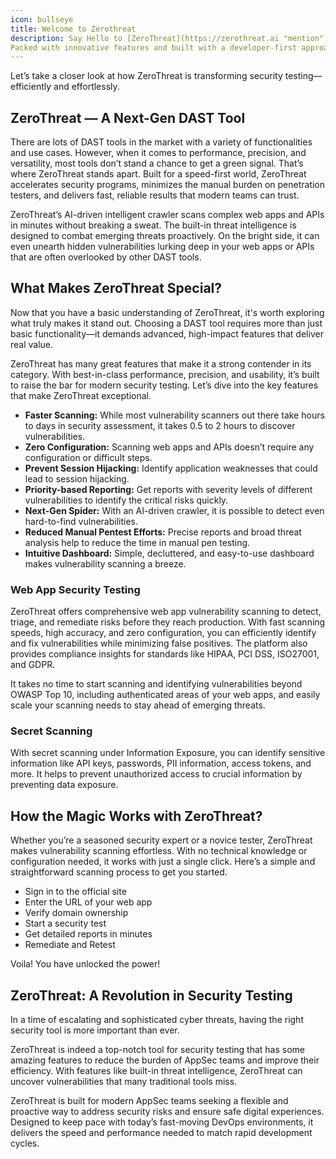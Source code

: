 ```yaml
---
icon: bullseye
title: Welcome to Zerothreat
description: Say Hello to [ZeroThreat](https://zerothreat.ai "mention"){class="text-zt_purple font-bolder underline"} — the cutting-edge security scanning platform designed to supercharge your application security initiatives. Built for speed and precision, ZeroThreat merges Dynamic Application Security Testing (DAST) and automated pentesting to identify vulnerabilities (OWASP Top 10 and CWE/SANS Top 25) with near zero false positives.
Packed with innovative features and built with a developer-first approach, this blazing-fast DAST tool redefines how modern teams detect, manage, and remediate vulnerabilities.
---
```


Let’s take a closer look at how ZeroThreat is transforming security testing—efficiently and effortlessly.

## ZeroThreat — A Next-Gen DAST Tool

There are lots of DAST tools in the market with a variety of functionalities and use cases. However, when it comes to performance, precision, and versatility, most tools don’t stand a chance to get a green signal. That’s where ZeroThreat stands apart. Built for a speed-first world, ZeroThreat accelerates security programs, minimizes the manual burden on penetration testers, and delivers fast, reliable results that modern teams can trust.

ZeroThreat’s AI-driven intelligent crawler scans complex web apps and APIs in minutes without breaking a sweat. The built-in threat intelligence is designed to combat emerging threats proactively. On the bright side, it can even unearth hidden vulnerabilities lurking deep in your web apps or APIs that are often overlooked by other DAST tools.

## What Makes ZeroThreat Special? <a href="#id-6540" id="id-6540"></a>

Now that you have a basic understanding of ZeroThreat, it's worth exploring what truly makes it stand out. Choosing a DAST tool requires more than just basic functionality—it demands advanced, high-impact features that deliver real value.

ZeroThreat has many great features that make it a strong contender in its category. With best-in-class performance, precision, and usability, it’s built to raise the bar for modern security testing. Let’s dive into the key features that make ZeroThreat exceptional.

* **Faster Scanning:** While most vulnerability scanners out there take hours to days in security assessment, it takes 0.5 to 2 hours to discover vulnerabilities.
* **Zero Configuration:** Scanning web apps and APIs doesn’t require any configuration or difficult steps.
* **Prevent Session Hijacking:** Identify application weaknesses that could lead to session hijacking.
* **Priority-based Reporting:** Get reports with severity levels of different vulnerabilities to identify the critical risks quickly.
* **Next-Gen Spider:** With an AI-driven crawler, it is possible to detect even hard-to-find vulnerabilities.
* **Reduced Manual Pentest Efforts:** Precise reports and broad threat analysis help to reduce the time in manual pen testing.
* **Intuitive Dashboard:** Simple, decluttered, and easy-to-use dashboard makes vulnerability scanning a breeze.

### Web App Security Testing <a href="#id-2acf" id="id-2acf"></a>

ZeroThreat offers comprehensive web app vulnerability scanning to detect, triage, and remediate risks before they reach production. With fast scanning speeds, high accuracy, and zero configuration, you can efficiently identify and fix vulnerabilities while minimizing false positives. The platform also provides compliance insights for standards like HIPAA, PCI DSS, ISO27001, and GDPR.

It takes no time to start scanning and identifying vulnerabilities beyond OWASP Top 10, including authenticated areas of your web apps, and easily scale your scanning needs to stay ahead of emerging threats.

### Secret Scanning <a href="#e8ab" id="e8ab"></a>

With secret scanning under Information Exposure, you can identify sensitive information like API keys, passwords, PII information, access tokens, and more. It helps to prevent unauthorized access to crucial information by preventing data exposure.&#x20;

## How the Magic Works with ZeroThreat? <a href="#ff33" id="ff33"></a>

Whether you’re a seasoned security expert or a novice tester, ZeroThreat makes vulnerability scanning effortless. With no technical knowledge or configuration needed, it works with just a single click. Here’s a simple and straightforward scanning process to get you started.

* Sign in to the official site
* Enter the URL of your web app
* Verify domain ownership
* Start a security test
* Get detailed reports in minutes
* Remediate and Retest

Voila! You have unlocked the power!

## ZeroThreat: A Revolution in Security Testing <a href="#id-2134" id="id-2134"></a>

In a time of escalating and sophisticated cyber threats, having the right security tool is more important than ever.

ZeroThreat is indeed a top-notch tool for security testing that has some amazing features to reduce the burden of AppSec teams and improve their efficiency. With features like built-in threat intelligence, ZeroThreat can uncover vulnerabilities that many traditional tools miss.

ZeroThreat is built for modern AppSec teams seeking a flexible and proactive way to address security risks and ensure safe digital experiences. Designed to keep pace with today’s fast-moving DevOps environments, it delivers the speed and performance needed to match rapid development cycles.
